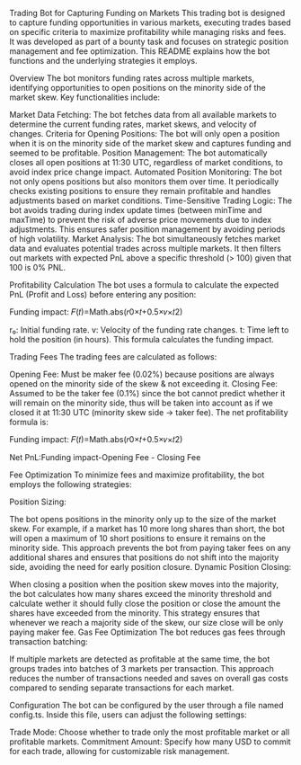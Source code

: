 Trading Bot for Capturing Funding on Markets
This trading bot is designed to capture funding opportunities in various markets, executing trades based on specific criteria to maximize profitability while managing risks and fees. It was developed as part of a bounty task and focuses on strategic position management and fee optimization. This README explains how the bot functions and the underlying strategies it employs.

Overview
The bot monitors funding rates across multiple markets, identifying opportunities to open positions on the minority side of the market skew. Key functionalities include:

Market Data Fetching: The bot fetches data from all available markets to determine the current funding rates, market skews, and velocity of changes.
Criteria for Opening Positions: The bot will only open a position when it is on the minority side of the market skew and captures funding and seemed to be profitable.
Position Management: The bot automatically closes all open positions at 11:30 UTC, regardless of market conditions, to avoid index price change impact.
Automated Position Monitoring:
The bot not only opens positions but also monitors them over time. It periodically checks existing positions to ensure they remain profitable and handles adjustments based on market conditions.
Time-Sensitive Trading Logic:
The bot avoids trading during index update times (between minTime and maxTime) to prevent the risk of adverse price movements due to index adjustments. This ensures safer position management by avoiding periods of high volatility.
Market Analysis:
The bot simultaneously fetches market data and evaluates potential trades across multiple markets. It then filters out markets with expected PnL above a specific threshold (> 100) given that 100 is 0% PNL.

Profitability Calculation
The bot uses a formula to calculate the expected PnL (Profit and Loss) before entering any position:

Funding impact:
𝐹(𝑡)=Math.abs(𝑟0×𝑡+0.5×𝑣×𝑡2)

r₀: Initial funding rate.
v: Velocity of the funding rate changes.
t: Time left to hold the position (in hours).
This formula calculates the funding impact.

Trading Fees
The trading fees are calculated as follows:

Opening Fee: Must be maker fee (0.02%) because positions are always opened on the minority side of the skew & not exceeding it.
Closing Fee: Assumed to be the taker fee (0.1%) since the bot cannot predict whether it will remain on the minority side, thus will be taken into account as if we closed it at 11:30 UTC (minority skew side -> taker fee).
The net profitability formula is:

Funding impact:
𝐹(𝑡)=Math.abs(𝑟0×𝑡+0.5×𝑣×𝑡2)

Net PnL:Funding impact-Opening Fee - Closing Fee

Fee Optimization
To minimize fees and maximize profitability, the bot employs the following strategies:

Position Sizing:

The bot opens positions in the minority only up to the size of the market skew. For example, if a market has 10 more long shares than short, the bot will open a maximum of 10 short positions to ensure it remains on the minority side.
This approach prevents the bot from paying taker fees on any additional shares and ensures that positions do not shift into the majority side, avoiding the need for early position closure.
Dynamic Position Closing:

When closing a position when the position skew moves into the majority, the bot calculates how many shares exceed the minority threshold and calculate wether it should fully close the position or close the amount the shares have exceeded from the minority.
This strategy ensures that whenever we reach a majority side of the skew, our size close will be only paying maker fee.
Gas Fee Optimization
The bot reduces gas fees through transaction batching:

If multiple markets are detected as profitable at the same time, the bot groups trades into batches of 3 markets per transaction.
This approach reduces the number of transactions needed and saves on overall gas costs compared to sending separate transactions for each market.

Configuration
The bot can be configured by the user through a file named config.ts. Inside this file, users can adjust the following settings:

Trade Mode:
Choose whether to trade only the most profitable market or all profitable markets.
Commitment Amount:
Specify how many USD to commit for each trade, allowing for customizable risk management.
